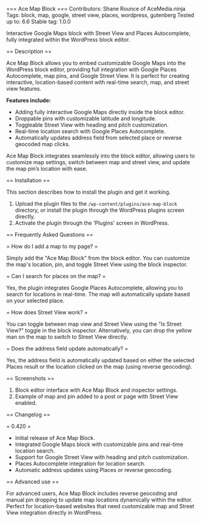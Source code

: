 === Ace Map Block ===
Contributors:      Shane Rounce of AceMedia.ninja
Tags:              block, map, google, street view, places, wordpress, gutenberg
Tested up to:      6.6
Stable tag:        1.0.0

Interactive Google Maps block with Street View and Places Autocomplete, fully integrated within the WordPress block editor.

== Description ==

Ace Map Block allows you to embed customizable Google Maps into the WordPress block editor, providing full integration with Google Places Autocomplete, map pins, and Google Street View. It is perfect for creating interactive, location-based content with real-time search, map, and street view features.

**Features include:**
- Adding fully interactive Google Maps directly inside the block editor.
- Droppable pins with customizable latitude and longitude.
- Toggleable Street View with heading and pitch customization.
- Real-time location search with Google Places Autocomplete.
- Automatically updates address field from selected place or reverse geocoded map clicks.

Ace Map Block integrates seamlessly into the block editor, allowing users to customize map settings, switch between map and street view, and update the map pin’s location with ease.

== Installation ==

This section describes how to install the plugin and get it working.

1. Upload the plugin files to the `/wp-content/plugins/ace-map-block` directory, or install the plugin through the WordPress plugins screen directly.
2. Activate the plugin through the 'Plugins' screen in WordPress.

== Frequently Asked Questions ==

= How do I add a map to my page? =

Simply add the "Ace Map Block" from the block editor. You can customize the map's location, pin, and toggle Street View using the block inspector.

= Can I search for places on the map? =

Yes, the plugin integrates Google Places Autocomplete, allowing you to search for locations in real-time. The map will automatically update based on your selected place.

= How does Street View work? =

You can toggle between map view and Street View using the "Is Street View?" toggle in the block inspector. Alternatively, you can drop the yellow man on the map to switch to Street View directly.

= Does the address field update automatically? =

Yes, the address field is automatically updated based on either the selected Places result or the location clicked on the map (using reverse geocoding).

== Screenshots ==

1. Block editor interface with Ace Map Block and inspector settings.
2. Example of map and pin added to a post or page with Street View enabled.

== Changelog ==

= 0.420 =
* Initial release of Ace Map Block.
* Integrated Google Maps block with customizable pins and real-time location search.
* Support for Google Street View with heading and pitch customization.
* Places Autocomplete integration for location search.
* Automatic address updates using Places or reverse geocoding.

== Advanced use ==

For advanced users, Ace Map Block includes reverse geocoding and manual pin dropping to update map locations dynamically within the editor. Perfect for location-based websites that need customizable map and Street View integration directly in WordPress.
